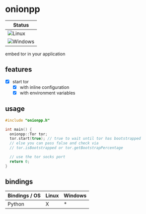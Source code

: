# onionpp

| Status                                                                              |
|-------------------------------------------------------------------------------------|
| ![Linux](https://github.com/nbdy/onionpp/actions/workflows/linux.yml/badge.svg)     |
| ![Windows](https://github.com/nbdy/onionpp/actions/workflows/windows.yml/badge.svg) |

embed tor in your application

## features

- [X] start tor
  - [X] with inline configuration
  - [X] with environment variables

## usage

```c++
#include "onionpp.h"

int main() {
  onionpp::Tor tor;
  tor.start(true); // true to wait until tor has bootstrapped
  // else you can pass false and check via
  // tor.isBootstrapped or tor.getBootstrapPercentage

  // use the tor socks port
  return 0;
}
```

## bindings

| Bindings / OS | Linux | Windows |
|---------------|-------|---------|
| Python        | X     | *       |
